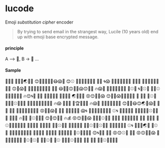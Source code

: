 # lucode
Emoji *substitution cipher* encoder

> By trying to send email in the strangest way, Lucile (10 years old) end up with emoji base encrypted message. 


#### principle
A —> 🐚, B -> 🎉 … 

#### Sample 
👏😱🎉 🎵😊👀🌏😱🎉 😊👏👏🎱🌀💩😷😱🎉 😊⚾ 🎉🎱👏😱🌟👏🍄 🎱🌀 🌀😱 🍺😊🎾👏😊🌟🏀 🍺😊🎉 📀🎾😊🌟👀😱🌀🏀 😊📀😱🍑 🍑💨😊🎾👏🌟😱🍄 🎱🌀 😷🍑💨😊🌀💩😱😊🌟🏀 🔥😱🎉 🍺😱🌀🎉😷😱🎉 🍵⚾🌟 🌀🎱⚾🎉 🍑🎱⚾🎾😊🌟😱🌀🏀 🔥😊🌀🎉 👏😊 🏀🐼🏀😱🍄 🎉😊🌀🎉 🌏🌟😱🌀 😡😊🌟🎾😱 😊🏀🏀😱🌀🏀🌟🎱🌀 🎯 🍑😱 🍵⚾😱 👏🎷😊⚾🏀🎾😱 🎾😊🍑🎱🌀🏀😊🌟🏀 🔥😱 🎉🎱🌀 🍑🏆🏀😷📍 🔥😱🎉 👀🎱👀😱🌀🏀🎉 😊💩🎾😷😊🌏👏😱🎉 🎱🌱 🎱🌀 👏😊🌟🎉🎉😊🌟🏀 😡🌟👏😱🎾 👏😱 🏀😱👀🍺🎉 😱🌀 🎉🌟🎾🎱🏀😊🌀🏀 ⚾🌀 🍑😊😡😷📍 👏🎱🎾🎉🍵⚾🎷🌟👏 👀🎷😊 🔥🌟🏀 🍵⚾🎷🌟👏 😊📀😊🌟🏀 🔥💰 😡😊🌟🎾😱 🍺🌟🍵⚾😱🎾 🎉🎱🌀 🍑💨🌟😱🌀🍄 🍤😊 👀🎷😊 🎉⚾🎾🍺🎾🌟🎉🍄 👀😊🌟🎉 🎉😊🌀🎉 🍺👏⚾🎉📍 🍑🎷😱🎉🏀 🏀🎱⚾🎵🎱⚾🎾🎉 🏀🎾🌟🎉🏀😱 ⚾🌀 🍑👏😱🌏🎉 🍵⚾🌟 📀🌟😱🌟👏👏🌟🏀 👀😊👏🍄 👀😊🌟🎉 🍺😊🎉🎉😷 🍵⚾🌟🌀💧😱 😊🌀🎉🍄 🌟👏 😡😊⚾🏀 🎉😱 😡😊🌟🎾😱 🎯 👏🎷🌟🔥😷😱 🍵⚾🎷⚾🌀 🎵🎱⚾🎾 🎱⚾ 👏🎷😊⚾🏀🎾😱 🌟👏 📀😊 👀🎱⚾🎾🌟🎾📍

